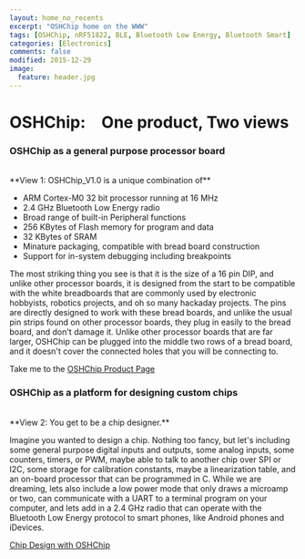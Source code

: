 ```yaml
---
layout: home_no_recents
excerpt: "OSHChip home on the WWW"
tags: [OSHChip, nRF51822, BLE, Bluetooth Low Energy, Bluetooth Smart]
categories: [Electronics]
comments: false
modified: 2015-12-29
image:
  feature: header.jpg
---
```


OSHChip:&emsp;One product, Two views
================================

### OSHChip as a general purpose processor board

<br>
**View 1:  OSHChip_V1.0 is a unique combination of**

* ARM Cortex-M0 32 bit processor running at 16 MHz
* 2.4 GHz Bluetooth Low Energy radio
* Broad range of built-in Peripheral functions
* 256 KBytes of Flash memory for program and data
*  32 KBytes of SRAM
* Minature packaging, compatible with bread board construction
* Support for in-system debugging including breakpoints

The most striking thing you see is that it is the size of a 16 pin
DIP, and unlike other processor boards, it is designed from the start
to be compatible with the white breadboards that are commonly used by
electronic hobbyists, robotics projects, and oh so many hackaday
projects. The pins are directly designed to work with these bread
boards, and unlike the usual pin strips found on other processor
boards, they plug in easily to the bread board, and don't damage it.
Unlike other processor boards that are far larger, OSHChip can be
plugged into the middle two rows of a bread board, and it doesn't
cover the connected holes that you will be connecting to.

Take me to the [OSHChip Product Page](products/OSHChip_V1.0_Product.html)


### OSHChip as a platform for designing custom chips

<br>
**View 2:  You get to be a chip designer.**

Imagine you wanted to design a chip. Nothing too fancy, but let's
including some general purpose digital inputs and outputs, some analog
inputs, some counters, timers, or PWM, maybe able to talk to another
chip over SPI or I2C, some storage for calibration constants, maybe a
linearization table, and an on-board processor that can be programmed
in C. While we are dreaming, lets also include a low power mode that
only draws a microamp or two, can communicate with a UART to a
terminal program on your computer, and lets add in a 2.4 GHz radio
that can operate with the Bluetooth Low Energy protocol to smart
phones, like Android phones and iDevices.

[Chip Design with OSHChip](chipdesign/index.html)
